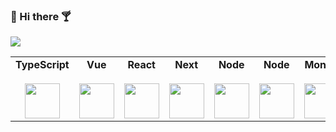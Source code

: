 ### :tropical_drink: Hi there :cocktail:

<img src="https://ibrahimpg.com/videos/headergif.gif" />

<table>
    <tbody>
        <tr valign="top">
            <td width="130px" align="center">
            <span><strong>TypeScript</strong></span><br><br>
            <img height="56px" src="https://cdn.jsdelivr.net/gh/devicons/devicon/icons/typescript/typescript-original.svg">
            </td>
            <td width="130px" align="center">
            <span><strong>Vue</strong></span><br><br>
            <img height="56px" src="https://cdn.jsdelivr.net/gh/devicons/devicon/icons/vuejs/vuejs-original.svg">
            </td>
            <td width="130px" align="center">
            <span><strong>React</strong></span><br><br>
            <img height="56px" src="https://cdn.jsdelivr.net/gh/devicons/devicon/icons/react/react-original.svg">
            </td>
            <td width="130px" align="center">
            <span><strong>Next</strong></span><br><br>
            <img height="56px" src="https://cdn.jsdelivr.net/gh/devicons/devicon/icons/nextjs/nextjs-original.svg">
            </td>
            <td width="131px" align="center">
            <span><strong>Node</strong></span><br><br>
            <img height="56px" src="https://cdn.jsdelivr.net/gh/devicons/devicon/icons/nodejs/nodejs-original.svg">
            </td>
            <td width="131px" align="center">
            <span><strong>Node</strong></span><br><br>
            <img height="56px" src="https://cdn.jsdelivr.net/gh/devicons/devicon/icons/express/express-original.svg">
            </td>
            <td width="131px" align="center">
            <span><strong>Mongo</strong></span><br><br>
            <img height="56px" src="https://cdn.jsdelivr.net/gh/devicons/devicon/icons/mongodb/mongodb-original.svg">
            </td>
        </tr>
    </tbody>
</table>
